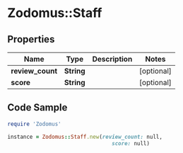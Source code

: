 # Zodomus::Staff

## Properties

Name | Type | Description | Notes
------------ | ------------- | ------------- | -------------
**review_count** | **String** |  | [optional] 
**score** | **String** |  | [optional] 

## Code Sample

```ruby
require 'Zodomus'

instance = Zodomus::Staff.new(review_count: null,
                                 score: null)
```


